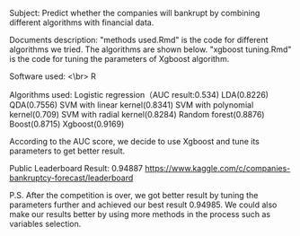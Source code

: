 Subject:
Predict whether the companies will bankrupt by combining different algorithms with financial data.

Documents description:
"methods used.Rmd" is the code for different algorithms we tried. The algorithms are shown below.
"xgboost tuning.Rmd" is the code for tuning the parameters of Xgboost algorithm.

Software used:
<\br> R

Algorithms used:
Logistic regression（AUC result:0.534)
LDA(0.8226)
QDA(0.7556)
SVM with linear kernel(0.8341)
SVM with polynomial kernel(0.709)
SVM with radial kernel(0.8284)
Random forest(0.8876)
Boost(0.8715)
Xgboost(0.9169)

According to the AUC score, we decide to use Xgboost and tune its parameters to get better result.

Public Leaderboard Result:
0.94887
https://www.kaggle.com/c/companies-bankruptcy-forecast/leaderboard

P.S.
After the competition is over, we got better result by tuning the parameters further and achieved our best result 0.94985.
We could also make our results better by using more methods in the process such as variables selection.
